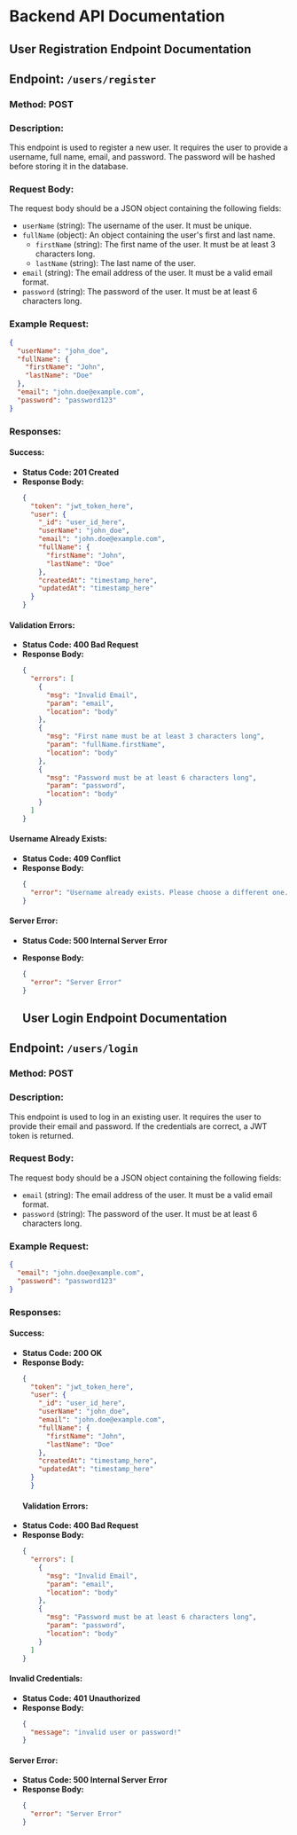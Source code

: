 # Backend API Documentation

## User Registration Endpoint Documentation

## Endpoint: `/users/register`

### Method: POST

### Description:
This endpoint is used to register a new user. It requires the user to provide a username, full name, email, and password. The password will be hashed before storing it in the database.

### Request Body:
The request body should be a JSON object containing the following fields:

- `userName` (string): The username of the user. It must be unique.
- `fullName` (object): An object containing the user's first and last name.
  - `firstName` (string): The first name of the user. It must be at least 3 characters long.
  - `lastName` (string): The last name of the user.
- `email` (string): The email address of the user. It must be a valid email format.
- `password` (string): The password of the user. It must be at least 6 characters long.

### Example Request:
```json
{
  "userName": "john_doe",
  "fullName": {
    "firstName": "John",
    "lastName": "Doe"
  },
  "email": "john.doe@example.com",
  "password": "password123"
}
```

### Responses:

#### Success:
- **Status Code: 201 Created**
- **Response Body:**
  ```json
  {
    "token": "jwt_token_here",
    "user": {
      "_id": "user_id_here",
      "userName": "john_doe",
      "email": "john.doe@example.com",
      "fullName": {
        "firstName": "John",
        "lastName": "Doe"
      },
      "createdAt": "timestamp_here",
      "updatedAt": "timestamp_here"
    }
  }
  ```

#### Validation Errors:
- **Status Code: 400 Bad Request**
- **Response Body:**
  ```json
  {
    "errors": [
      {
        "msg": "Invalid Email",
        "param": "email",
        "location": "body"
      },
      {
        "msg": "First name must be at least 3 characters long",
        "param": "fullName.firstName",
        "location": "body"
      },
      {
        "msg": "Password must be at least 6 characters long",
        "param": "password",
        "location": "body"
      }
    ]
  }
  ```

#### Username Already Exists:
- **Status Code: 409 Conflict**
- **Response Body:**
  ```json
  {
    "error": "Username already exists. Please choose a different one."
  }
  ```

#### Server Error:
- **Status Code: 500 Internal Server Error**
- **Response Body:**
  ```json
  {
    "error": "Server Error"
  }
  ```

  ## User Login Endpoint Documentation

## Endpoint: `/users/login`

### Method: POST

### Description:
This endpoint is used to log in an existing user. It requires the user to provide their email and password. If the credentials are correct, a JWT token is returned.

### Request Body:
The request body should be a JSON object containing the following fields:

- `email` (string): The email address of the user. It must be a valid email format.
- `password` (string): The password of the user. It must be at least 6 characters long.

### Example Request:
```json
{
  "email": "john.doe@example.com",
  "password": "password123"
}
```

### Responses:

#### Success:
- **Status Code: 200 OK**
- **Response Body:**
  ```json
  {
    "token": "jwt_token_here",
    "user": {
      "_id": "user_id_here",
      "userName": "john_doe",
      "email": "john.doe@example.com",
      "fullName": {
        "firstName": "John",
        "lastName": "Doe"
      },
      "createdAt": "timestamp_here",
      "updatedAt": "timestamp_here"
    }
    }
  ```
  #### Validation Errors:
- **Status Code: 400 Bad Request**
- **Response Body:**
  ```json
  {
    "errors": [
      {
        "msg": "Invalid Email",
        "param": "email",
        "location": "body"
      },
      {
        "msg": "Password must be at least 6 characters long",
        "param": "password",
        "location": "body"
      }
    ]
  }
  ```

#### Invalid Credentials:
- **Status Code: 401 Unauthorized**
- **Response Body:**
  ```json
  {
    "message": "invalid user or password!"
  }
  ```

#### Server Error:
- **Status Code: 500 Internal Server Error**
- **Response Body:**
  ```json
  {
    "error": "Server Error"
  }
  ```